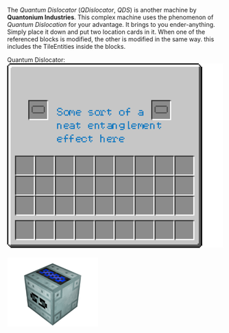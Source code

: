 The _Quantum Dislocator_ (_QDislocator_, _QDS_) is another machine by **Quantonium Industries**. This complex machine uses the phenomenon of *Quantum Dislocation* for your advantage. It brings to you ender-anything. Simply place it down and put two location cards in it. When one of the referenced blocks is modified, the other is modified in the same way. this includes the TileEntities inside the blocks.

Quantum Dislocator:
<img src="../../img/recipes/empty_dislocator.png" alt="alt text" style="margin-bottom:20px;">
<img src="../../img/blocks/QDS.png" width="212" height="160" alt="alt text" style="margin-bottom:20px;">

